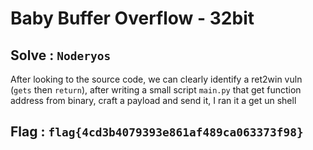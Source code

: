 # Baby Buffer Overflow - 32bit

## Solve : `Noderyos`

After looking to the source code, we can clearly identify a ret2win vuln (`gets` then `return`), after writing a small script `main.py` that get function address from binary, craft a payload and send it, I ran it a get un shell

## Flag : `flag{4cd3b4079393e861af489ca063373f98}`
